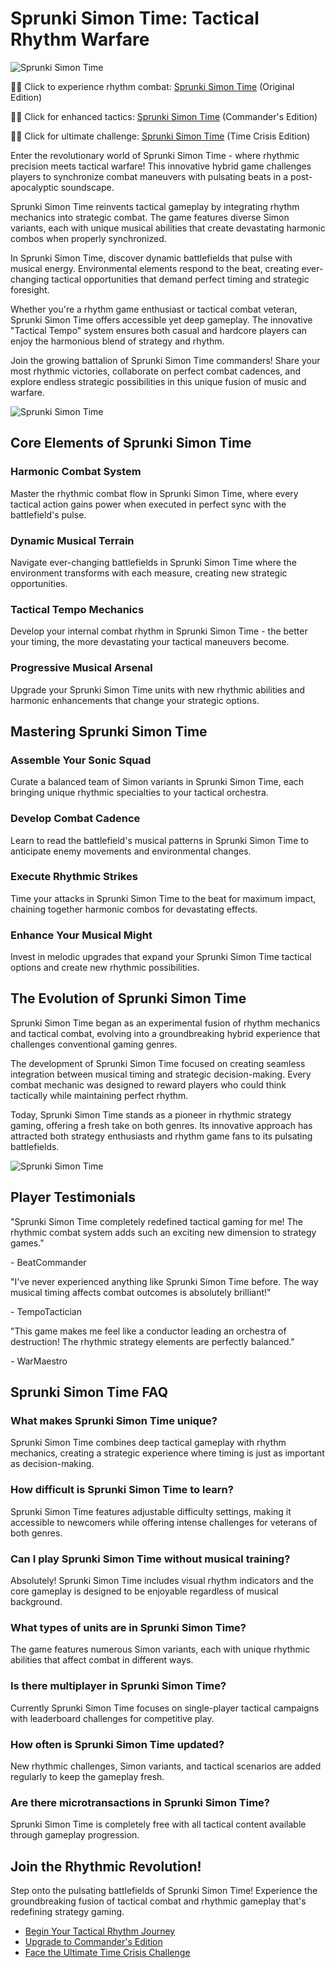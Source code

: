 # Sprunki Simon Time: Tactical Rhythm Warfare

![Sprunki Simon Time](https://raw.githubusercontent.com/Sprunki-Simon-Time/.github/refs/heads/main/sprunki-simon-time.jpg "Sprunki Simon Time")

🎵🔥 Click to experience rhythm combat: [Sprunki Simon Time](https://sprunksters.com/sprunki-simon-time/ "Sprunki Simon Time") (Original Edition)

🎵🔥 Click for enhanced tactics: [Sprunki Simon Time](https://sprunkiscrunkly.com/sprunki-simon-time/ "Sprunki Simon Time") (Commander's Edition)

🎵🔥 Click for ultimate challenge: [Sprunki Simon Time](https://sprunkipyramixed.com/sprunki-simon-time/ "Sprunki Simon Time") (Time Crisis Edition)

Enter the revolutionary world of Sprunki Simon Time - where rhythmic precision meets tactical warfare! This innovative hybrid game challenges players to synchronize combat maneuvers with pulsating beats in a post-apocalyptic soundscape.

Sprunki Simon Time reinvents tactical gameplay by integrating rhythm mechanics into strategic combat. The game features diverse Simon variants, each with unique musical abilities that create devastating harmonic combos when properly synchronized.

In Sprunki Simon Time, discover dynamic battlefields that pulse with musical energy. Environmental elements respond to the beat, creating ever-changing tactical opportunities that demand perfect timing and strategic foresight.

Whether you're a rhythm game enthusiast or tactical combat veteran, Sprunki Simon Time offers accessible yet deep gameplay. The innovative "Tactical Tempo" system ensures both casual and hardcore players can enjoy the harmonious blend of strategy and rhythm.

Join the growing battalion of Sprunki Simon Time commanders! Share your most rhythmic victories, collaborate on perfect combat cadences, and explore endless strategic possibilities in this unique fusion of music and warfare.

![Sprunki Simon Time](https://raw.githubusercontent.com/Sprunki-Simon-Time/.github/refs/heads/main/sprunki-simon-time-2.jpg "Sprunki Simon Time")

## Core Elements of Sprunki Simon Time

### Harmonic Combat System

Master the rhythmic combat flow in Sprunki Simon Time, where every tactical action gains power when executed in perfect sync with the battlefield's pulse.

### Dynamic Musical Terrain

Navigate ever-changing battlefields in Sprunki Simon Time where the environment transforms with each measure, creating new strategic opportunities.

### Tactical Tempo Mechanics

Develop your internal combat rhythm in Sprunki Simon Time - the better your timing, the more devastating your tactical maneuvers become.

### Progressive Musical Arsenal

Upgrade your Sprunki Simon Time units with new rhythmic abilities and harmonic enhancements that change your strategic options.

## Mastering Sprunki Simon Time

### Assemble Your Sonic Squad

Curate a balanced team of Simon variants in Sprunki Simon Time, each bringing unique rhythmic specialties to your tactical orchestra.

### Develop Combat Cadence

Learn to read the battlefield's musical patterns in Sprunki Simon Time to anticipate enemy movements and environmental changes.

### Execute Rhythmic Strikes

Time your attacks in Sprunki Simon Time to the beat for maximum impact, chaining together harmonic combos for devastating effects.

### Enhance Your Musical Might

Invest in melodic upgrades that expand your Sprunki Simon Time tactical options and create new rhythmic possibilities.

## The Evolution of Sprunki Simon Time

Sprunki Simon Time began as an experimental fusion of rhythm mechanics and tactical combat, evolving into a groundbreaking hybrid experience that challenges conventional gaming genres.

The development of Sprunki Simon Time focused on creating seamless integration between musical timing and strategic decision-making. Every combat mechanic was designed to reward players who could think tactically while maintaining perfect rhythm.

Today, Sprunki Simon Time stands as a pioneer in rhythmic strategy gaming, offering a fresh take on both genres. Its innovative approach has attracted both strategy enthusiasts and rhythm game fans to its pulsating battlefields.

![Sprunki Simon Time](https://raw.githubusercontent.com/Sprunki-Simon-Time/.github/refs/heads/main/sprunki-simon-time-3.jpg "Sprunki Simon Time")

## Player Testimonials

"Sprunki Simon Time completely redefined tactical gaming for me! The rhythmic combat system adds such an exciting new dimension to strategy games."

\- BeatCommander

"I've never experienced anything like Sprunki Simon Time before. The way musical timing affects combat outcomes is absolutely brilliant!"

\- TempoTactician

"This game makes me feel like a conductor leading an orchestra of destruction! The rhythmic strategy elements are perfectly balanced."

\- WarMaestro

## Sprunki Simon Time FAQ

### What makes Sprunki Simon Time unique?

Sprunki Simon Time combines deep tactical gameplay with rhythm mechanics, creating a strategic experience where timing is just as important as decision-making.

### How difficult is Sprunki Simon Time to learn?

Sprunki Simon Time features adjustable difficulty settings, making it accessible to newcomers while offering intense challenges for veterans of both genres.

### Can I play Sprunki Simon Time without musical training?

Absolutely! Sprunki Simon Time includes visual rhythm indicators and the core gameplay is designed to be enjoyable regardless of musical background.

### What types of units are in Sprunki Simon Time?

The game features numerous Simon variants, each with unique rhythmic abilities that affect combat in different ways.

### Is there multiplayer in Sprunki Simon Time?

Currently Sprunki Simon Time focuses on single-player tactical campaigns with leaderboard challenges for competitive play.

### How often is Sprunki Simon Time updated?

New rhythmic challenges, Simon variants, and tactical scenarios are added regularly to keep the gameplay fresh.

### Are there microtransactions in Sprunki Simon Time?

Sprunki Simon Time is completely free with all tactical content available through gameplay progression.

## Join the Rhythmic Revolution!

Step onto the pulsating battlefields of Sprunki Simon Time! Experience the groundbreaking fusion of tactical combat and rhythmic gameplay that's redefining strategy gaming.

- [Begin Your Tactical Rhythm Journey](https://sprunksters.com/sprunki-simon-time/)
- [Upgrade to Commander's Edition](https://sprunkiscrunkly.com/sprunki-simon-time/)
- [Face the Ultimate Time Crisis Challenge](https://sprunkipyramixed.com/sprunki-simon-time/)
